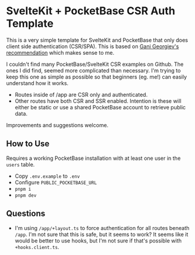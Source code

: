 # SvelteKit + PocketBase CSR Auth Template

This is a very simple template for SvelteKit and PocketBase that only does client side authentication (CSR/SPA). This is based on [Gani Georgiev's recommendation](https://github.com/pocketbase/pocketbase/discussions/3574#discussioncomment-7345956) which makes sense to me.

I couldn't find many PocketBase/SvelteKit CSR examples on Github.  The ones I did find, seemed more complicated than necessary. I'm trying to keep this one as simple as possible so that beginners (eg. me!) can easily understand how it works.

- Routes inside of /app are CSR only and authenticated.
- Other routes have both CSR and SSR enabled. Intention is these will either be static or use a shared PocketBase account to retrieve public data.

Improvements and suggestions welcome.

## How to Use

Requires a working PocketBase installation with at least one user in the `users` table.

- Copy `.env.example` to `.env`
- Configure `PUBLIC_POCKETBASE_URL`
- `pnpm i`
- `pnpm dev`

## Questions

- I'm using `/app/+layout.ts` to force authentication for all routes beneath `/app`.  I'm not sure that this is safe, but it seems to work?  It seems like it would be better to use hooks, but I'm not sure if that's possible with `+hooks.client.ts`.
